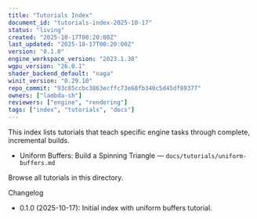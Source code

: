 ```yaml
---
title: "Tutorials Index"
document_id: "tutorials-index-2025-10-17"
status: "living"
created: "2025-10-17T00:20:00Z"
last_updated: "2025-10-17T00:20:00Z"
version: "0.1.0"
engine_workspace_version: "2023.1.30"
wgpu_version: "26.0.1"
shader_backend_default: "naga"
winit_version: "0.29.10"
repo_commit: "93c85ccbc3863ecffc73e68fb340c5d45df89377"
owners: ["lambda-sh"]
reviewers: ["engine", "rendering"]
tags: ["index", "tutorials", "docs"]
---
```


This index lists tutorials that teach specific engine tasks through complete, incremental builds.

- Uniform Buffers: Build a Spinning Triangle — `docs/tutorials/uniform-buffers.md`

Browse all tutorials in this directory.

Changelog
- 0.1.0 (2025-10-17): Initial index with uniform buffers tutorial.
